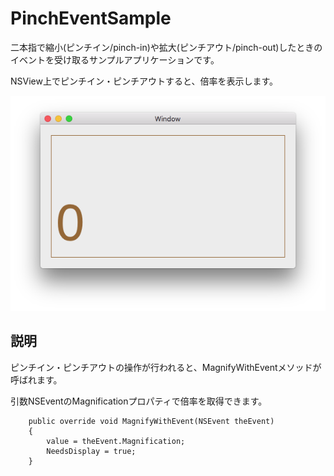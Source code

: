 # PinchEventSample

二本指で縮小(ピンチイン/pinch-in)や拡大(ピンチアウト/pinch-out)したときのイベントを受け取るサンプルアプリケーションです。

NSView上でピンチイン・ピンチアウトすると、倍率を表示します。

![](PinchEventSample.png)

## 説明

ピンチイン・ピンチアウトの操作が行われると、MagnifyWithEventメソッドが呼ばれます。

引数NSEventのMagnificationプロパティで倍率を取得できます。

        public override void MagnifyWithEvent(NSEvent theEvent)
        {
            value = theEvent.Magnification;
            NeedsDisplay = true;
        }
